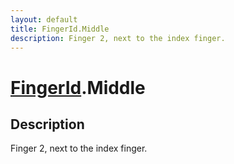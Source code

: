 ```yaml
---
layout: default
title: FingerId.Middle
description: Finger 2, next to the index finger.
---
```

# [FingerId]({{site.url}}/Pages/Reference/FingerId.html).Middle

## Description
Finger 2, next to the index finger.

